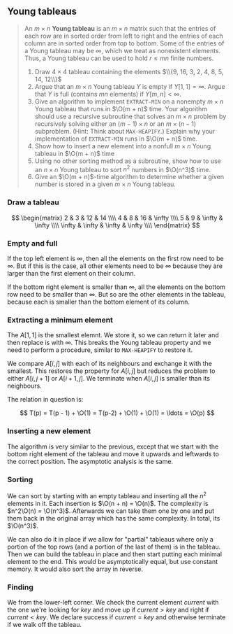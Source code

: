 ## Young tableaus

> An $m \times n$ **Young tableau** is an $m \times n$ matrix such that the
> entries of each row are in sorted order from left to right and the entries of
> each column are in sorted order from top to bottom. Some of the entries of a
> Young tableau may be $\infty$, which we treat as nonexistent elements. Thus,
> a Young tableau can be used to hold $r \le mn$ finite numbers.
>
> 1. Draw $4 \times 4$ tableau containing the elements $\\{9, 16, 3, 2, 4, 8,
>    5, 14, 12\\}$
> 2. Argue that an $m \times n$ Young tableau $Y$ is empty if $Y[1, 1] =
>    \infty$. Argue that $Y$ is full (contains $mn$ elements) if $Y[m, n] <
>    \infty$.
> 3. Give an algorithm to implement `EXTRACT-MIN` on a nonempty $m \times n$
>    Young tableau that runs in $\O(m + n)$ time. Your algorithm should use a
>    recursive subroutine that solves an $m \times n$ problem by recursively
>    solving either an $(m - 1) \times n$ or an $m \times (n - 1)$ subproblem.
>    (Hint: Think about `MAX-HEAPIFY`.) Explain why your implementation of
>    `EXTRACT-MIN` runs in $\O(m + n)$ time.
> 4. Show how to insert a new element into a nonfull $m \times n$ Young tableau
>    in $\O(m + n)$ time
> 5. Using no other sorting method as a subroutine, show how to use an $n
>    \times n$ Young tableau to sort $n^2$ numbers in $\O(n^3)$ time.
> 6. Give an $\O(m + n)$-time algorithm to determine whether a given number is
>    stored in a given $m \times n$ Young tableau.

### Draw a tableau

$$ \begin{matrix}
        2 &      3 &     12 &     14 \\\\
        4 &      8 &     16 & \infty \\\\
        5 &      9 & \infty & \infty \\\\
   \infty & \infty & \infty & \infty \\\\
   \end{matrix} $$

### Empty and full

If the top left element is $\infty$, then all the elements on the first row
need to be $\infty$. But if this is the case, all other elements need to be
$\infty$ because they are larger than the first element on their column.

If the bottom right element is smaller than $\infty$, all the elements on the
bottom row need to be smaller than $\infty$. But so are the other elements in
the tableau, because each is smaller than the bottom element of its column.

### Extracting a minimum element

The $A[1, 1]$ is the smallest elemnt. We store it, so we can return it later
and then replace is with $\infty$. This breaks the Young tableau property and
we need to perform a procedure, similar to `MAX-HEAPIFY` to restore it.

We compare $A[i, j]$ with each of its neighbours and exchange it with the
smallest. This restores the property for $A[i, j]$ but reduces the problem to
either $A[i, j+1]$ or $A[i+1, j]$. We terminate when $A[i,j]$ is smaller than
its neighbours.

The relation in question is:

$$ T(p) = T(p - 1) + \O(1) = T(p-2) + \O(1) + \O(1) = \ldots = \O(p) $$

### Inserting a new element

The algorithm is very similar to the previous, except that we start with the
bottom right element of the tableau and move it upwards and leftwards to the
correct position. The asymptotic analysis is the same.

### Sorting

We can sort by starting with an empty tableau and inserting all the $n^2$
elements in it. Each insertion is $\O(n + n) = \O(n)$. The complexity is
$n^2\O(n) = \O(n^3)$. Afterwards we can take them one by one and put them back
in the original array which has the same complexity. In total, its $\O(n^3)$.

We can also do it in place if we allow for "partial" tableaus where only a
portion of the top rows (and a portion of the last of them) is in the tableau.
Then we can build the tableau in place and then start putting each minimal
element to the end. This would be asymptotically equal, but use constant
memory. It would also sort the array in reverse.

### Finding

We from the lower-left corner. We check the current element $current$ with the
one we're looking for $key$ and move up if $current > key$ and right if
$current < key$. We declare success if $current = key$ and otherwise terminate
if we walk off the tableau.
